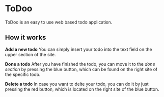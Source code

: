 # ToDoo
ToDoo is an easy to use web based todo application.

## How it works
**Add a new todo**
You can simply insert your todo into the text field on the upper section of the site.

**Done a todo**
After you have finished the todo, you can move it to the _done section_ by pressing the blue button, which can be found on the right site of the specific todo.

**Delete a todo**
In case you want to delte your todo, you can do it by just pressing the red button, which is located on the right site of the blue button.



